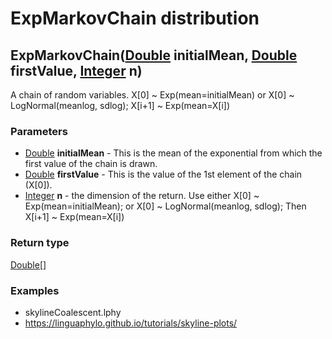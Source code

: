 ExpMarkovChain distribution
===========================
ExpMarkovChain([Double](../types/Double.md) **initialMean**, [Double](../types/Double.md) **firstValue**, [Integer](../types/Integer.md) **n**)
-----------------------------------------------------------------------------------------------------------------------------------------------

A chain of random variables. X[0] ~ Exp(mean=initialMean) or X[0] ~ LogNormal(meanlog, sdlog); X[i+1] ~ Exp(mean=X[i])

### Parameters

- [Double](../types/Double.md) **initialMean** - This is the mean of the exponential from which the first value of the chain is drawn.
- [Double](../types/Double.md) **firstValue** - This is the value of the 1st element of the chain (X[0]).
- [Integer](../types/Integer.md) **n** - the dimension of the return. Use either X[0] ~ Exp(mean=initialMean); or X[0] ~ LogNormal(meanlog, sdlog); Then X[i+1] ~ Exp(mean=X[i])

### Return type

[Double[]](../types/Double[].md)


### Examples

- skylineCoalescent.lphy
- https://linguaphylo.github.io/tutorials/skyline-plots/




